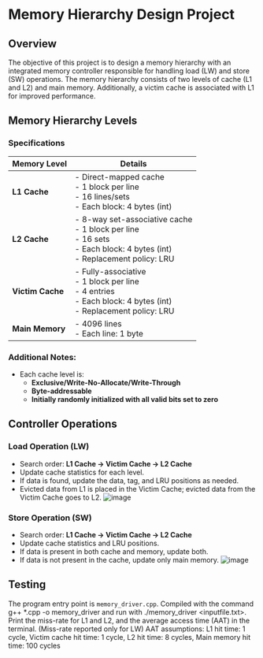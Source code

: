 # Memory Hierarchy Design Project

## Overview
The objective of this project is to design a memory hierarchy with an integrated memory controller responsible for handling load (LW) and store (SW) operations. The memory hierarchy consists of two levels of cache (L1 and L2) and main memory. Additionally, a victim cache is associated with L1 for improved performance.

## Memory Hierarchy Levels

### Specifications

| Memory Level   | Details |
|----------------|---------|
| **L1 Cache**   | - Direct-mapped cache<br>- 1 block per line<br>- 16 lines/sets<br>- Each block: 4 bytes (int) |
| **L2 Cache**   | - 8-way set-associative cache<br>- 1 block per line<br>- 16 sets<br>- Each block: 4 bytes (int)<br>- Replacement policy: LRU |
| **Victim Cache** | - Fully-associative<br>- 1 block per line<br>- 4 entries<br>- Each block: 4 bytes (int)<br>- Replacement policy: LRU |
| **Main Memory** | - 4096 lines<br>- Each line: 1 byte |

### Additional Notes:
- Each cache level is:
  - **Exclusive/Write-No-Allocate/Write-Through**
  - **Byte-addressable**
  - **Initially randomly initialized with all valid bits set to zero**

## Controller Operations

### Load Operation (LW)
- Search order: **L1 Cache → Victim Cache → L2 Cache**
- Update cache statistics for each level.
- If data is found, update the data, tag, and LRU positions as needed.
- Evicted data from L1 is placed in the Victim Cache; evicted data from the Victim Cache goes to L2.
![image](https://github.com/user-attachments/assets/5e0caa0e-ef72-424c-ba09-ca2d7b747a05)


### Store Operation (SW)
- Search order: **L1 Cache → Victim Cache -> L2 Cache**
- Update cache statistics and LRU positions.
- If data is present in both cache and memory, update both.
- If data is not present in the cache, update only main memory.
![image](https://github.com/user-attachments/assets/ae7d405e-34cd-4477-b228-4adbafa77421)


## Testing
The program entry point is `memory_driver.cpp`. 
Compiled with the command g++ *.cpp -o memory_driver and run with ./memory_driver <inputfile.txt>.
Print the miss-rate for L1 and L2, and the average access time (AAT) in the terminal. (Miss-rate reported only for LW)
AAT assumptions: L1 hit time: 1 cycle, Victim cache hit time: 1 cycle, L2 hit time: 8 cycles, Main memory hit time: 100 cycles

